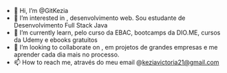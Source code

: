 - 👋 Hi, I’m @GitKezia
- 👀 I’m interested in , desenvolvimento web. Sou estudante de Desenvolvimento Full Stack Java
- 🌱 I’m currently learn, pelo curso da EBAC, bootcamps da DIO.ME, cursos da Udemy e ebooks gratuitos
- 💞️ I’m looking to collaborate on , em projetos de grandes empresas e me aprender  cada dia mais no processo.
- 📫 How to reach me, através do meu email @keziavictoria21@gmail.com

<!---
GitKezia/GitKezia is a ✨ special ✨ repository because its `README.md` (this file) appears on your GitHub profile.
You can click the Preview link to take a look at your changes.
--->
